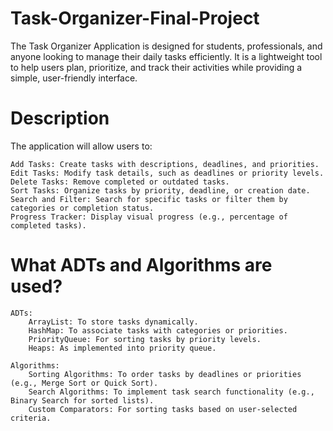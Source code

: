 # Task-Organizer-Final-Project
The Task Organizer Application is designed for students, professionals, and anyone looking to manage their daily tasks efficiently. It is a lightweight tool to help users plan, prioritize, and track their activities while providing a simple, user-friendly interface.

# Description
The application will allow users to:

    Add Tasks: Create tasks with descriptions, deadlines, and priorities.
    Edit Tasks: Modify task details, such as deadlines or priority levels.
    Delete Tasks: Remove completed or outdated tasks.
    Sort Tasks: Organize tasks by priority, deadline, or creation date.
    Search and Filter: Search for specific tasks or filter them by categories or completion status.
    Progress Tracker: Display visual progress (e.g., percentage of completed tasks).

# What ADTs and Algorithms are used?

    ADTs:
        ArrayList: To store tasks dynamically.
        HashMap: To associate tasks with categories or priorities.
        PriorityQueue: For sorting tasks by priority levels.
        Heaps: As implemented into priority queue.

    Algorithms:
        Sorting Algorithms: To order tasks by deadlines or priorities (e.g., Merge Sort or Quick Sort).
        Search Algorithms: To implement task search functionality (e.g., Binary Search for sorted lists).
        Custom Comparators: For sorting tasks based on user-selected criteria.

